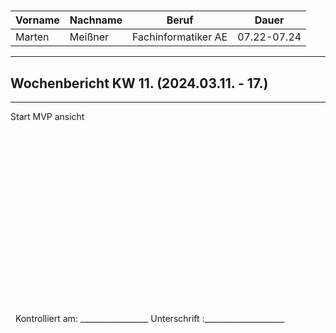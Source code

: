 #

| Vorname | Nachname | Beruf               | Dauer       |
| ------- | -------- | ------------------- | ----------- |
| Marten  | Meißner  | Fachinformatiker AE | 07.22-07.24 |
---

## Wochenbericht KW 11.  (2024.03.11. - 17.)

---
Start MVP ansicht
&nbsp;
\
\
\
\
\
\
\
\
\
\
\
\
\
\
\
\
\
\
\
&nbsp;
Kontrolliert am: _________________ Unterschrift  :____________________

